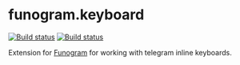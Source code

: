 # funogram.keyboard
[![Build status](https://ci.appveyor.com/api/projects/status/d9r9f8aeolteak0b?svg=true)](https://ci.appveyor.com/project/dohly/funogram-keyboard)
[![Build status](https://ci.appveyor.com/api/projects/status/d9r9f8aeolteak0b/branch/master?svg=true)](https://ci.appveyor.com/project/dohly/funogram-keyboard/branch/master)


Extension for [Funogram](https://github.com/Dolfik1/Funogram/) for working with telegram inline keyboards.
